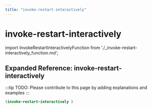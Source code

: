 ```yaml
---
title: "invoke-restart-interactively"
---
```


# invoke-restart-interactively

import InvokeRestartInteractivelyFunction from './_invoke-restart-interactively_function.md';

<InvokeRestartInteractivelyFunction />

## Expanded Reference: invoke-restart-interactively

:::tip
TODO: Please contribute to this page by adding explanations and examples
:::

```lisp
(invoke-restart-interactively )
```
